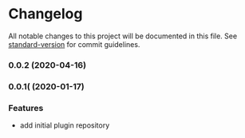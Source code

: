 # Changelog

All notable changes to this project will be documented in this file. See [standard-version](https://github.com/conventional-changelog/standard-version) for commit guidelines.

### 0.0.2 (2020-04-16)

### 0.0.1( (2020-01-17)


### Features

* add initial plugin repository
